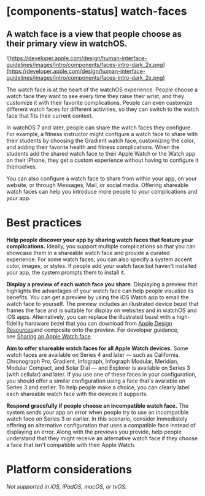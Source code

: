 # **[components-status] watch-faces**

## A watch face is a view that people choose as their primary view in watchOS.

![https://developer.apple.com/design/human-interface-guidelines/images/intro/components/faces-intro-dark_2x.png](https://developer.apple.com/design/human-interface-guidelines/images/intro/components/faces-intro-dark_2x.png)

The watch face is at the heart of the watchOS experience. People choose a watch face they want to see every time they raise their wrist, and they customize it with their favorite complications. People can even customize different watch faces for different activities, so they can switch to the watch face that fits their current context.

In watchOS 7 and later, people can share the watch faces they configure. For example, a fitness instructor might configure a watch face to share with their students by choosing the Gradient watch face, customizing the color, and adding their favorite health and fitness complications. When the students add the shared watch face to their Apple Watch or the Watch app on their iPhone, they get a custom experience without having to configure it themselves.

You can also configure a watch face to share from within your app, on your website, or through Messages, Mail, or social media. Offering shareable watch faces can help you introduce more people to your complications and your app.

# **Best practices**

**Help people discover your app by sharing watch faces that feature your complications.** Ideally, you support multiple complications so that you can showcase them in a shareable watch face and provide a curated experience. For some watch faces, you can also specify a system accent color, images, or styles. If people add your watch face but haven't installed your app, the system prompts them to install it.

**Display a preview of each watch face you share.** Displaying a preview that highlights the advantages of your watch face can help people visualize its benefits. You can get a preview by using the iOS Watch app to email the watch face to yourself. The preview includes an illustrated device bezel that frames the face and is suitable for display on websites and in watchOS and iOS apps. Alternatively, you can replace the illustrated bezel with a high-fidelity hardware bezel that you can download from [Apple Design Resources](https://developer.apple.com/design/resources/#product-bezels)and composite onto the preview. For developer guidance, see [Sharing an Apple Watch face](https://developer.apple.com/documentation/clockkit/sharing_an_apple_watch_face).

**Aim to offer shareable watch faces for all Apple Watch devices.** Some watch faces are available on Series 4 and later — such as California, Chronograph Pro, Gradient, Infograph, Infograph Modular, Meridian, Modular Compact, and Solar Dial — and Explorer is available on Series 3 (with cellular) and later. If you use one of these faces in your configuration, you should offer a similar configuration using a face that's available on Series 3 and earlier. To help people make a choice, you can clearly label each shareable watch face with the devices it supports.

**Respond gracefully if people choose an incompatible watch face.** The system sends your app an error when people try to use an incompatible watch face on Series 3 or earlier. In this scenario, consider immediately offering an alternative configuration that uses a compatible face instead of displaying an error. Along with the previews you provide, help people understand that they might receive an alternative watch face if they choose a face that isn't compatible with their Apple Watch.

# **Platform considerations**

*Not supported in iOS, iPadOS, macOS, or tvOS.*